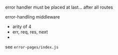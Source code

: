 error handler must be placed at last... after all routes

error-handling middleware
- arity of 4
- err, req, res, next
- 

see `error-pages/index.js`


